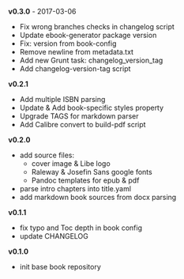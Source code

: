 **v0.3.0**     - 2017-03-06
- Fix wrong branches checks in changelog script
- Update ebook-generator package version
- Fix: version from book-config
- Remove newline from metadata.txt
- Add new Grunt task: changelog_version_tag
- Add changelog-version-tag script

**v0.2.1**

- Add multiple ISBN parsing
- Update & Add book-specific styles property
- Upgrade TAGS for markdown parser
- Add Calibre convert to build-pdf script

**v0.2.0**

- add source files:
    - cover image & Libe logo
    - Raleway & Josefin Sans google fonts
    - Pandoc templates for epub & pdf
- parse intro chapters into title.yaml
- add markdown book sources from docx parsing

**v0.1.1**

- fix typo and Toc depth in book config
- update CHANGELOG

**v0.1.0**

- init base book repository
